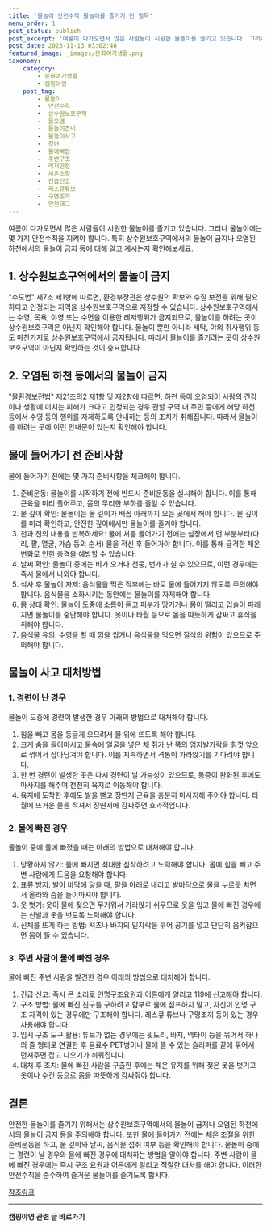 ```yaml
---
title: '물놀이 안전수칙 물놀이를 즐기기 전 필독'
menu_order: 1
post_status: publish
post_excerpt: '여름이 다가오면서 많은 사람들이 시원한 물놀이를 즐기고 있습니다. 그러나 물놀이에는 몇 가지 안전수칙을 지켜야 합니다. 특히 상수원보호구역에서의 물놀이 금지나 오염된 하천에서의 물놀이 금지 등에 대해 알고 계시는지 확인해보세요.'
post_date: 2023-11-13 03:02:46
featured_image: _images/문화여가생활.png
taxonomy:
    category:
        - 문화여가생활
        - 캠핑야영
    post_tag:
        - 물놀이
        -  안전수칙
        -  상수원보호구역
        -  물오염
        -  물놀이준비
        -  물놀이사고
        -  경련
        -  물에빠짐
        -  주변구조
        -  레저안전
        -  체온조절
        -  긴급신고
        -  레스큐튜브
        -  구명조끼
        -  안전태그
---
```



여름이 다가오면서 많은 사람들이 시원한 물놀이를 즐기고 있습니다. 그러나 물놀이에는 몇 가지 안전수칙을 지켜야 합니다. 특히 상수원보호구역에서의 물놀이 금지나 오염된 하천에서의 물놀이 금지 등에 대해 알고 계시는지 확인해보세요. 

## 1. 상수원보호구역에서의 물놀이 금지

"수도법" 제7조 제1항에 따르면, 환경부장관은 상수원의 확보와 수질 보전을 위해 필요하다고 인정되는 지역을 상수원보호구역으로 지정할 수 있습니다. 상수원보호구역에서는 수영, 목욕, 야영 또는 수면을 이용한 레저행위가 금지되므로, 물놀이를 하려는 곳이 상수원보호구역은 아닌지 확인해야 합니다. 물놀이 뿐만 아니라 세탁, 야외 취사행위 등도 마찬가지로 상수원보호구역에서 금지됩니다. 따라서 물놀이를 즐기려는 곳이 상수원보호구역이 아닌지 확인하는 것이 중요합니다.

## 2. 오염된 하천 등에서의 물놀이 금지

"물환경보전법" 제21조의2 제1항 및 제2항에 따르면, 하천 등이 오염되어 사람의 건강이나 생활에 미치는 피해가 크다고 인정되는 경우 관할 구역 내 주민 등에게 해당 하천 등에서 수영 등의 행위를 자제하도록 안내하는 등의 조치가 취해집니다. 따라서 물놀이를 하려는 곳에 이런 안내문이 있는지 확인해야 합니다. 

## 물에 들어가기 전 준비사항

물에 들어가기 전에는 몇 가지 준비사항을 체크해야 합니다.

1. 준비운동: 물놀이를 시작하기 전에 반드시 준비운동을 실시해야 합니다. 이를 통해 근육을 미리 풀어주고, 몸의 무리한 부하를 줄일 수 있습니다.
2. 물 깊이 확인: 물놀이는 물 깊이가 배꼽 아래까지 오는 곳에서 해야 합니다. 물 깊이를 미리 확인하고, 안전한 깊이에서만 물놀이를 즐겨야 합니다.
3. 천과 천의 내용을 반복하세요: 물에 처음 들어가기 전에는 심장에서 먼 부분부터(다리, 팔, 열굴, 가슴 등의 순서) 물을 적신 후 들어가야 합니다. 이를 통해 급격한 체온 변화로 인한 충격을 예방할 수 있습니다.
4. 날씨 확인: 물놀이 중에는 비가 오거나 천둥, 번개가 칠 수 있으므로, 이런 경우에는 즉시 물에서 나와야 합니다.
5. 식사 후 물놀이 자제: 음식물을 먹은 직후에는 바로 물에 들어가지 않도록 주의해야 합니다. 음식물을 소화시키는 동안에는 물놀이를 자제해야 합니다.
6. 몸 상태 확인: 물놀이 도중에 소름이 돋고 피부가 땅기거나 몸이 떨리고 입술이 파래지면 물놀이를 중단해야 합니다. 옷이나 타월 등으로 몸을 따뜻하게 감싸고 휴식을 취해야 합니다.
7. 음식물 유의: 수영을 할 때 껌을 씹거나 음식물을 먹으면 질식의 위험이 있으므로 주의해야 합니다.

## 물놀이 사고 대처방법

### 1. 경련이 난 경우

물놀이 도중에 경련이 발생한 경우 아래의 방법으로 대처해야 합니다.

1. 힘을 빼고 몸을 둥글게 오므려서 물 위에 뜨도록 해야 합니다.
2. 크게 숨을 들이마시고 물속에 얼굴을 넣은 채 쥐가 난 쪽의 엄지발가락을 힘껏 앞으로 꺾어서 잡아당겨야 합니다. 이를 지속하면서 격통이 가라앉기를 기다려야 합니다.
3. 한 번 경련이 발생한 곳은 다시 경련이 날 가능성이 있으므로, 통증이 완화된 후에도 마사지를 해주며 천천히 육지로 이동해야 합니다.
4. 육지에 도착한 후에도 발을 뻗고 장딴지 근육을 충분히 마사지해 주어야 합니다. 타월에 뜨거운 물을 적셔서 장딴지에 감싸주면 효과적입니다.

### 2. 물에 빠진 경우

물놀이 중에 물에 빠졌을 때는 아래의 방법으로 대처해야 합니다.

1. 당황하지 않기: 물에 빠지면 최대한 침착하려고 노력해야 합니다. 몸에 힘을 빼고 주변 사람에게 도움을 요청해야 합니다.
2. 표류 방지: 발이 바닥에 닿을 때, 팔을 아래로 내리고 발바닥으로 물을 누르듯 치면서 올라와 숨을 들이마셔야 합니다.
3. 옷 벗기: 옷이 물에 젖으면 무거워서 가라앉기 쉬우므로 옷을 입고 물에 빠진 경우에는 신발과 옷을 벗도록 노력해야 합니다.
4. 신체를 뜨게 하는 방법: 셔츠나 바지의 밑자락을 묶어 공기를 넣고 단단히 움켜잡으면 몸이 뜰 수 있습니다.

### 3. 주변 사람이 물에 빠진 경우

물에 빠진 주변 사람을 발견한 경우 아래의 방법으로 대처해야 합니다.

1. 긴급 신고: 즉시 큰 소리로 인명구조요원과 어른에게 알리고 119에 신고해야 합니다.
2. 구조 방법: 물에 빠진 친구를 구하려고 함부로 물에 점프하지 말고, 자신이 인명 구조 자격이 있는 경우에만 구조해야 합니다. 레스큐 튜브나 구명조끼 등이 있는 경우 사용해야 합니다.
3. 임시 구조 도구 활용: 튜브가 없는 경우에는 윗도리, 바지, 넥타이 등을 묶어서 하나의 줄 형태로 연결한 후 음료수 PET병이나 물에 뜰 수 있는 슬리퍼를 끝에 묶어서 던져주면 잡고 나오기가 쉬워집니다.
4. 대처 후 조치: 물에 빠진 사람을 구출한 후에는 체온 유지를 위해 젖은 옷을 벗기고 옷이나 수건 등으로 몸을 따뜻하게 감싸줘야 합니다.

## 결론

안전한 물놀이를 즐기기 위해서는 상수원보호구역에서의 물놀이 금지나 오염된 하천에서의 물놀이 금지 등을 주의해야 합니다. 또한 물에 들어가기 전에는 체온 조절을 위한 준비운동을 하고, 물 깊이와 날씨, 음식물 섭취 여부 등을 확인해야 합니다. 물놀이 중에는 경련이 날 경우와 물에 빠진 경우에 대처하는 방법을 알아야 합니다. 주변 사람이 물에 빠진 경우에는 즉시 구조 요원과 어른에게 알리고 적절한 대처를 해야 합니다. 이러한 안전수칙을 준수하여 즐거운 물놀이를 즐기도록 합시다.

[참조링크](https://safekoreakids.org/safety_info_view.asp?gubun=info&code=14&idx=2112&page=1)
<!-- wp:separator -->
<hr class="wp-block-separator has-alpha-channel-opacity"/>
<!-- /wp:separator -->

<!-- wp:group {"backgroundColor":"base","layout":{"type":"constrained"}} -->
<div class="wp-block-group has-base-background-color has-background"><!-- wp:paragraph {"align":"center","fontSize":"medium"} -->
<p class="has-text-align-center has-large-font-size"><strong>캠핑야영 관련 글 바로가기</strong></p>
<!-- /wp:paragraph -->


<!-- wp:latest-posts
{"categories":[{"id":16146,"count":19,"description":"","link":"https://uknowlaw.com/category/%ec%ba%a0%ed%95%91%ec%95%bc%ec%98%81/","name":"캠핑야영","slug":"캠핑야영","taxonomy":"category","parent":0,"meta":[],"_links":{"self":[{"href":"https://uknowlaw.com/wp-json/wp/v2/categories/16146"}],"collection":[{"href":"https://uknowlaw.com/wp-json/wp/v2/categories"}],"about":[{"href":"https://uknowlaw.com/wp-json/wp/v2/taxonomies/category"}],"wp:post_type":[{"href":"https://uknowlaw.com/wp-json/wp/v2/posts?categories=16146"}],"curies":[{"name":"wp","href":"https://api.w.org/{rel}","templated":true}]}}],"postsToShow":100,"excerptLength":28,"postLayout":"grid","columns":2,"featuredImageAlign":"left","featuredImageSizeSlug":"large","fontSize":"small"} /--></div>
<!-- /wp:group -->